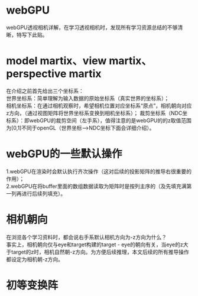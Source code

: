 # webGPU
webGPU透视相机详解，在学习透视相机时，发现所有学习资源总结的不够清晰，特写下此贴。
# model martix、view martix、perspective martix
在介绍之前首先给出三个坐标系：  
世界坐标系：简单理解为输入数据的原始坐标系（真实世界的坐标系）；  
相机坐标系：在通过相机观察时，希望相机位置对应坐标系“原点”，相机朝向对应z方向，（通过视图矩阵将世界坐标系变换到相机坐标系）；
裁剪坐标系（NDC坐标系）：即webGPU的裁剪空间（左手系），值得注意的是webGPU的的z取值范围为[0,1]不同于openGL（世界坐标-->NDC坐标下面会详细介绍）。
# webGPU的一些默认操作
1.webGPU在渲染时会默认执行齐次操作（这对后续的投影矩阵的推导右很重要的作用）；  
2.webGPU在将buffer里面的数组数据读取为矩阵时是按列主序的（及先填充满第一列再进行后续列填充）。
# 相机朝向
在浏览各个学习资料时，都会说右手系默认相机方向为-z方向为什么？  
事实上，相机朝向仅与eye和target构建的target - eye的朝向有关，当eye的z大于target的z时，相机自然朝-z方向。为方便后续推理，本文后续的所有推导操作都设定为相机朝-z方向。
# 初等变换阵
